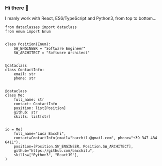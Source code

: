 ### Hi there 👋

I manly work with React, ES6/TypeScript and Python3, from top to bottom...

<!--
**bacchilu/bacchilu** is a ✨ _special_ ✨ repository because its `README.md` (this file) appears on your GitHub profile.

Here are some ideas to get you started:

- 🔭 I’m currently working on ...
- 🌱 I’m currently learning ...
- 👯 I’m looking to collaborate on ...
- 🤔 I’m looking for help with ...
- 💬 Ask me about ...
- 📫 How to reach me: ...
- 😄 Pronouns: ...
- ⚡ Fun fact: ...
-->

```python3
from dataclasses import dataclass
from enum import Enum


class Position(Enum):
    SW_ENGINEER = "Software Engineer"
    SW_ARCHITECT = "Software Architect"


@dataclass
class ContactInfo:
    email: str
    phone: str


@dataclass
class Me:
    full_name: str
    contact: ContactInfo
    position: list[Position]
    github: str
    skills: list[str]


io = Me(
    full_name="Luca Bacchi",
    contact=ContactInfo(email="bacchilu@gmail.com", phone="+39 347 484 6411"),
    position=[Position.SW_ENGINEER, Position.SW_ARCHITECT],
    github="https://github.com/bacchilu",
    skills=["Python3", "ReactJS"],
)
```
